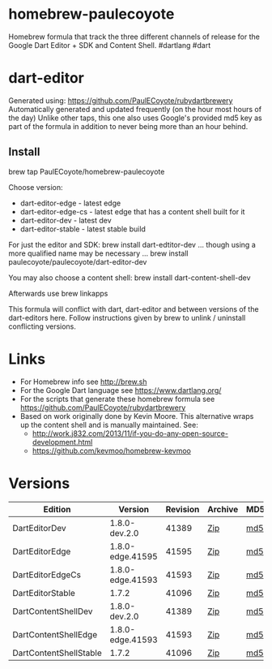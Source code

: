 homebrew-paulecoyote
====================

Homebrew formula that track the three different channels of release for the Google Dart Editor + SDK and Content Shell.  #dartlang #dart

dart-editor
===========

Generated using: https://github.com/PaulECoyote/rubydartbrewery
Automatically generated and updated frequently (on the hour most hours of the day)
Unlike other taps, this one also uses Google's provided md5 key as part of the formula in addition to never being more than an hour behind.

Install
-------
brew tap PaulECoyote/homebrew-paulecoyote

Choose version:
* dart-editor-edge - latest edge
* dart-editor-edge-cs - latest edge that has a content shell built for it
* dart-editor-dev - latest dev
* dart-editor-stable - latest stable build

For just the editor and SDK:
brew install dart-edtitor-dev
... though using a more qualified name may be necessary ...
brew install paulecoyote/paulecoyote/dart-editor-dev

You may also choose a content shell:
brew install dart-content-shell-dev

Afterwards use 
brew linkapps

This formula will conflict with dart, dart-editor and between versions of the dart-editors here.  Follow instructions given by brew to unlink / uninstall conflicting versions.

Links
=====
* For Homebrew info see http://brew.sh
* For the Google Dart language see https://www.dartlang.org/
* For the scripts that generate these homebrew formula see https://github.com/PaulECoyote/rubydartbrewery
* Based on work originally done by Kevin Moore. This alternative wraps up the content shell and is manually maintained.  See: 
    * http://work.j832.com/2013/11/if-you-do-any-open-source-development.html
    * https://github.com/kevmoo/homebrew-kevmoo

Versions
========
| Edition | Version | Revision | Archive | MD5 | Notes |
| ------- | ------- | -------- | ------- | --- | ----- |
| DartEditorDev | 1.8.0-dev.2.0 | 41389 | [Zip](https://storage.googleapis.com/dart-archive/channels/dev/release/41389/editor/darteditor-macos-x64.zip) | [md5](https://storage.googleapis.com/dart-archive/channels/dev/release/41389/editor/darteditor-macos-x64.zip.md5sum) | [Changes](https://storage.googleapis.com/dart-archive/channels/dev/release/latest/changelog.html) |
| DartEditorEdge | 1.8.0-edge.41595 | 41595 | [Zip](https://storage.googleapis.com/dart-archive/channels/be/raw/41595/editor/darteditor-macos-x64.zip) | [md5](https://storage.googleapis.com/dart-archive/channels/be/raw/41595/editor/darteditor-macos-x64.zip.md5sum) | - |
| DartEditorEdgeCs | 1.8.0-edge.41593 | 41593 | [Zip](https://storage.googleapis.com/dart-archive/channels/be/raw/41593/editor/darteditor-macos-x64.zip) | [md5](https://storage.googleapis.com/dart-archive/channels/be/raw/41593/editor/darteditor-macos-x64.zip.md5sum) | - |
| DartEditorStable | 1.7.2 | 41096 | [Zip](https://storage.googleapis.com/dart-archive/channels/stable/release/41096/editor/darteditor-macos-x64.zip) | [md5](https://storage.googleapis.com/dart-archive/channels/stable/release/41096/editor/darteditor-macos-x64.zip.md5sum) | [Changes](https://storage.googleapis.com/dart-archive/channels/stable/release/latest/changelog.html) |
| DartContentShellDev | 1.8.0-dev.2.0 | 41389 | [Zip](https://storage.googleapis.com/dart-archive/channels/dev/release/41389/dartium/content_shell-macos-ia32-release.zip) | [md5](https://storage.googleapis.com/dart-archive/channels/dev/release/41389/dartium/content_shell-macos-ia32-release.zip.md5sum) | - |
| DartContentShellEdge | 1.8.0-edge.41593 | 41593 | [Zip](https://storage.googleapis.com/dart-archive/channels/be/raw/41593/dartium/content_shell-macos-ia32-release.zip) | [md5](https://storage.googleapis.com/dart-archive/channels/be/raw/41593/dartium/content_shell-macos-ia32-release.zip.md5sum) | - |
| DartContentShellStable | 1.7.2 | 41096 | [Zip](https://storage.googleapis.com/dart-archive/channels/stable/release/41096/dartium/content_shell-macos-ia32-release.zip) | [md5](https://storage.googleapis.com/dart-archive/channels/stable/release/41096/dartium/content_shell-macos-ia32-release.zip.md5sum) | - |
